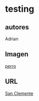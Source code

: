 # testing
## autores 
Adrian

## Imagen

[perro](i.jpg)


## URL
[San Clemente](www.iessanclemente.net)
